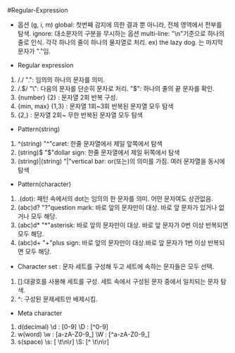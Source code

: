 #Regular-Expression

* 옵션 (g, i, m)
global: 첫번째 감지에 의한 결과 뿐 아니라, 전체 영역에서 전부를 탐색.
ignore: 대소문자의 구분을 무시하는 옵션
multi-line: "\n"기준으로 하나의 줄로 인식. 각각 하나의 줄이 하나의 물자열로 처리. ex) the lazy dog. 는 마지막 문자가 "."임.

* Regular expression
1) /./ 
".": 임의의 하나의 문자를 의미.
2) /\.$/ 
"\": 다음의 문자를 단순히 문자로 처리.
"$": 하나의 줄의 끝 문자를 확인.
3) {number}
{2} : 문자열 2회 반복 구성.
4) {min, max}
{1,3} : 문자열 1회~3회 반복된 문자열 모두 탐색
5) {2,} : 문자열 2회~ 무한 반복된 문자열 모두 탐색

* Pattern(string)
1) ^(string)
"^"caret: 한줄 문자열에서 제일 앞쪽에서 탐색
2) (string)$
"$"dollar sign: 한줄 문자열에서 제일 뒤쪽에서 탐색
3) (string)|(string)
"|"vertical bar: or(또는)의 의미를 가짐. 여러 문자열을 동시에 탐색

* Pattern(character)
1) .(dot): 패턴 속에서의 dot는 임의의 한 문자를 의미. 어떤 문자여도 상관없음.
2) (abc)d?
"?"question mark: 바로 앞의 문자만이 대상. 바로 앞 문자가 있거나 없거나 모두 해당.
3) (abc)d*
"*"asterisk: 바로 앞의 문자만이 대상. 바로 앞 문자가 0번 이상 반복되면 모두 해당.
4) (abc)d+
"+"plus sign: 바로 앞의 문자만이 대상.바로 앞 문자가 1번 이상 반복되면 모두 해당. 

* Character set
: 문자 세트를 구성해 두고 세트에 속하는 문자들은 모두 선택.
1) []:대괄호를 사용해 세트를 구성. 세트 속에서 구성된 문자 중에서 일치되는 문자 탐색. 
2) ^: 구성된 문제세트만 배제시킴.

* Meta character
1) d(decimal)
\d : [0-9]
\D : [^0-9]
2) w(word)
\w : [a-zA-Z0-9_]
\W : [^a-zA-Z0-9_]
3) s(space)
\s: [ \t\n\r]
\S: [^ \t\n\r]

